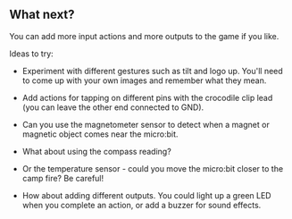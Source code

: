 ## What next?

You can add more input actions and more outputs to the game if you like. 

Ideas to try:

+ Experiment with different gestures such as tilt and logo up. You'll need to come up with your own images and remember what they mean.

+ Add actions for tapping on different pins with the crocodile clip lead (you can leave the other end connected to GND).

+ Can you use the magnetometer sensor to detect when a magnet or magnetic object comes near the micro:bit.

+ What about using the compass reading? 

+ Or the temperature sensor - could you move the micro:bit closer to the camp fire? Be careful!

+ How about adding different outputs. You could light up a green LED when you complete an action, or add a buzzer for sound effects. 
